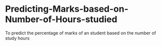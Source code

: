 # Predicting-Marks-based-on-Number-of-Hours-studied
To predict the percentage of marks of an student based on the number of study hours
